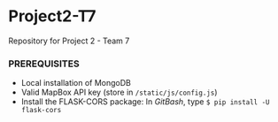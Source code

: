 # Project2-T7
Repository for Project 2 - Team 7


### PREREQUISITES ###

- Local installation of MongoDB
- Valid MapBox API key (store in `/static/js/config.js`)
- Install the FLASK-CORS package: In *GitBash*, type `$ pip install -U flask-cors`

